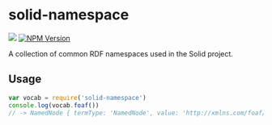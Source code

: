 # solid-namespace
[![](https://img.shields.io/badge/project-Solid-7C4DFF.svg?style=flat)](https://github.com/solid/solid)
[![NPM Version](https://img.shields.io/npm/v/solid-namespace.svg?style=flat)](https://npm.im/solid-namespace)

A collection of common RDF namespaces used in the Solid project.

## Usage

```js
var vocab = require('solid-namespace')
console.log(vocab.foaf())  
// -> NamedNode { termType: 'NamedNode', value: 'http://xmlns.com/foaf/0.1/' }
```

